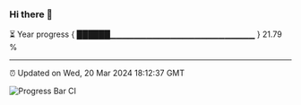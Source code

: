 ### Hi there 👋

⏳ Year progress { ██████▁▁▁▁▁▁▁▁▁▁▁▁▁▁▁▁▁▁▁▁▁▁▁▁ } 21.79 %

---

⏰ Updated on Wed, 20 Mar 2024 18:12:37 GMT

![Progress Bar CI](https://github.com/liununu/liununu/workflows/Progress%20Bar%20CI/badge.svg)
